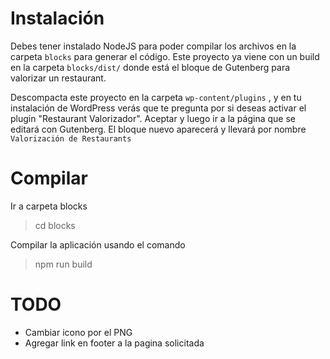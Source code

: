 # Instalación

Debes tener instalado NodeJS para poder compilar los archivos en la carpeta `blocks` para generar el código.
Este proyecto ya viene con un build en la carpeta `blocks/dist/` donde está el bloque de Gutenberg para
valorizar un restaurant.

Descompacta este proyecto en la carpeta `wp-content/plugins` , y en tu instalación de WordPress verás que te pregunta por si
deseas activar el plugin "Restaurant Valorizador". Aceptar y luego ir a la página que se editará con Gutenberg. El bloque nuevo
aparecerá y llevará por nombre `Valorización de Restaurants`

# Compilar

Ir a carpeta blocks

> cd blocks

Compilar la aplicación usando el comando

> npm run build

# TODO

- Cambiar icono por el PNG
- Agregar link en footer a la pagina solicitada